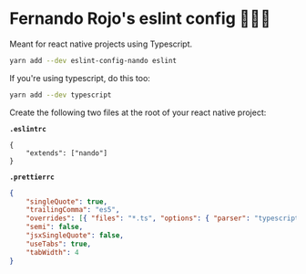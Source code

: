 # Fernando Rojo's eslint config 🏋🏻‍♂️

Meant for react native projects using Typescript.

```sh
yarn add --dev eslint-config-nando eslint
```

If you're using typescript, do this too:

```sh
yarn add --dev typescript
```

Create the following two files at the root of your react native project:

**`.eslintrc`**

```
{
	"extends": ["nando"]
}
```

**`.prettierrc`**

```json
{
	"singleQuote": true,
	"trailingComma": "es5",
	"overrides": [{ "files": "*.ts", "options": { "parser": "typescript" } }],
	"semi": false,
	"jsxSingleQuote": false,
	"useTabs": true,
	"tabWidth": 4
}
```
